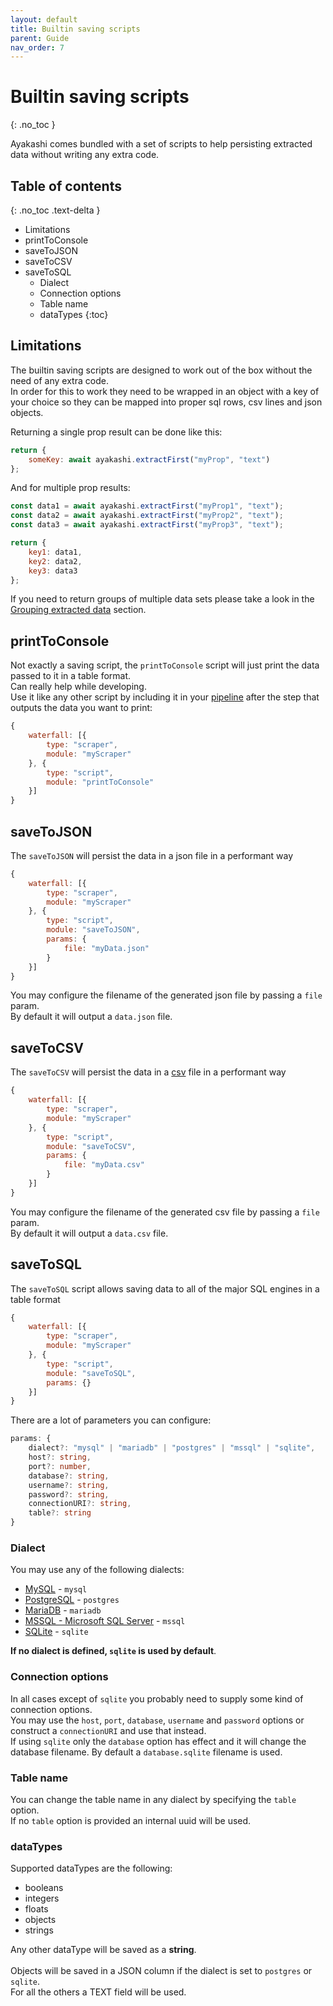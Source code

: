 ```yaml
---
layout: default
title: Builtin saving scripts
parent: Guide
nav_order: 7
---
```


<!-- markdownlint-disable MD022 -->
# Builtin saving scripts
{: .no_toc }
<!-- markdownlint-enable MD022 -->

Ayakashi comes bundled with a set of scripts to help persisting extracted data without writing any extra code.  

<!-- markdownlint-disable MD022 -->
## Table of contents
{: .no_toc .text-delta }
<!-- markdownlint-enable MD022 -->

* Limitations
* printToConsole
* saveToJSON
* saveToCSV
* saveToSQL
  * Dialect
  * Connection options
  * Table name
  * dataTypes
{:toc}

## Limitations

The builtin saving scripts are designed to work out of the box without the need of any extra code.  
In order for this to work they need to be wrapped in an object with a key of your choice so they can
be mapped into proper sql rows, csv lines and json objects.  

Returning a single prop result can be done like this:

```js
return {
    someKey: await ayakashi.extractFirst("myProp", "text")
};
```

And for multiple prop results:

```js
const data1 = await ayakashi.extractFirst("myProp1", "text");
const data2 = await ayakashi.extractFirst("myProp2", "text");
const data3 = await ayakashi.extractFirst("myProp3", "text");

return {
    key1: data1,
    key2: data2,
    key3: data3
};
```

If you need to return groups of multiple data sets please take a look
in the [Grouping extracted data](http://localhost:4000/docs/guide/data-extraction.html#grouping-extracted-data) section.

## printToConsole

Not exactly a saving script, the `printToConsole` script will just print the data passed to it in a table format.  
Can really help while developing.  
Use it like any other script by including it in your [pipeline](/docs/guide/tour.html#pipelines) after the step that
outputs the data you want to print:

```js
{
    waterfall: [{
        type: "scraper",
        module: "myScraper"
    }, {
        type: "script",
        module: "printToConsole"
    }]
}
```

## saveToJSON

The `saveToJSON` will persist the data in a json file in a performant way

```js
{
    waterfall: [{
        type: "scraper",
        module: "myScraper"
    }, {
        type: "script",
        module: "saveToJSON",
        params: {
            file: "myData.json"
        }
    }]
}
```

You may configure the filename of the generated json file by passing a `file` param.  
By default it will output a `data.json` file.

## saveToCSV

The `saveToCSV` will persist the data in a [csv](https://en.wikipedia.org/wiki/Comma-separated_values)
file in a performant way

```js
{
    waterfall: [{
        type: "scraper",
        module: "myScraper"
    }, {
        type: "script",
        module: "saveToCSV",
        params: {
            file: "myData.csv"
        }
    }]
}
```

You may configure the filename of the generated csv file by passing a `file` param.  
By default it will output a `data.csv` file.

## saveToSQL

The `saveToSQL` script allows saving data to all of the major SQL engines in a table format

```js
{
    waterfall: [{
        type: "scraper",
        module: "myScraper"
    }, {
        type: "script",
        module: "saveToSQL",
        params: {}
    }]
}
```

There are a lot of parameters you can configure:

```ts
params: {
    dialect?: "mysql" | "mariadb" | "postgres" | "mssql" | "sqlite",
    host?: string,
    port?: number,
    database?: string,
    username?: string,
    password?: string,
    connectionURI?: string,
    table?: string
}
```

### Dialect

You may use any of the following dialects:

* [MySQL](https://www.mysql.com/) - `mysql`
* [PostgreSQL](https://www.postgresql.org/) - `postgres`
* [MariaDB](https://mariadb.org/) - `mariadb`
* [MSSQL - Microsoft SQL Server](https://en.wikipedia.org/wiki/Microsoft_SQL_Server) - `mssql`
* [SQLite](https://www.sqlite.org/index.html) - `sqlite`

**If no dialect is defined, `sqlite` is used by default**.

### Connection options

In all cases except of `sqlite` you probably need to supply some kind of connection options.  
You may use the `host`, `port`, `database`, `username` and `password` options or construct a
`connectionURI` and use that instead.  
If using `sqlite` only the `database` option has effect and it will change the database filename.
By default a `database.sqlite` filename is used.

### Table name

You can change the table name in any dialect by specifying the `table` option.  
If no `table` option is provided an internal uuid will be used.

### dataTypes

Supported dataTypes are the following:

* booleans
* integers
* floats
* objects
* strings

Any other dataType will be saved as a **string**.  
<br/>
Objects will be saved in a JSON column if the dialect is set to `postgres` or `sqlite`.  
For all the others a TEXT field will be used.
